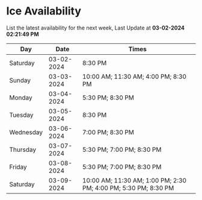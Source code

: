 # Ice Availability

List the latest availability for the next week, Last Update at **03-02-2024 02:21:49 PM**

| Day         | Date        | Times       |
| ----------- | ----------- | ----------- |
|Saturday|03-02-2024|8:30 PM|
|Sunday|03-03-2024|10:00 AM; 11:30 AM; 4:00 PM; 8:30 PM|
|Monday|03-04-2024|5:30 PM; 8:30 PM|
|Tuesday|03-05-2024|8:30 PM|
|Wednesday|03-06-2024|7:00 PM; 8:30 PM|
|Thursday|03-07-2024|5:30 PM; 7:00 PM; 8:30 PM|
|Friday|03-08-2024|5:30 PM; 7:00 PM; 8:30 PM|
|Saturday|03-09-2024|10:00 AM; 11:30 AM; 1:00 PM; 2:30 PM; 4:00 PM; 5:30 PM; 8:30 PM|
